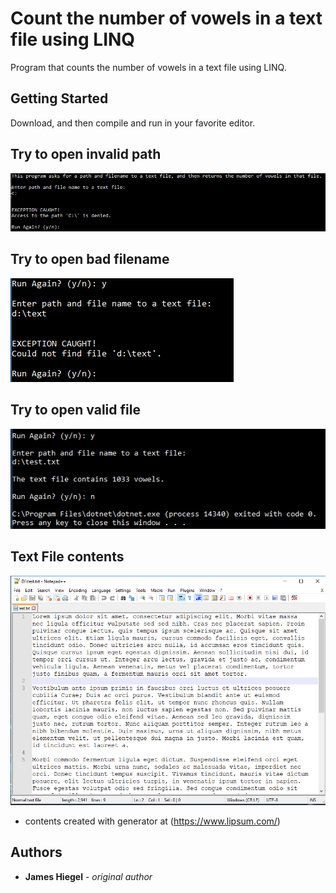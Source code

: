 # Count the number of vowels in a text file using LINQ

Program that counts the number of vowels in a text file using LINQ.

## Getting Started

Download, and then compile and run in your favorite editor.

## Try to open invalid path
![invalid path, exception](https://github.com/JamesHiegel/CSharp_Portfolio/blob/master/CountVowelsInTextFile/img/cdrive.PNG)

## Try to open bad filename
![invalid file, exception](https://github.com/JamesHiegel/CSharp_Portfolio/blob/master/CountVowelsInTextFile/img/badfile.PNG)

## Try to open valid file
![valid file, displays vowel count](https://github.com/JamesHiegel/CSharp_Portfolio/blob/master/CountVowelsInTextFile/img/goodfile.PNG)

## Text File contents
![test file contents](https://github.com/JamesHiegel/CSharp_Portfolio/blob/master/CountVowelsInTextFile/img/testfile.PNG)
* contents created with generator at (https://www.lipsum.com/)

## Authors

* **James Hiegel** - *original author*

